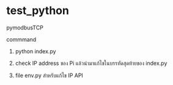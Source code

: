 # test_python
pymodbusTCP

commmand 

1. python index.py

2. check IP address ของ Pi แล้วนำมาแก้ไขในบรรทัดสุดท้ายของ index.py

3. file env.py สำหรับแก้ไข IP API
